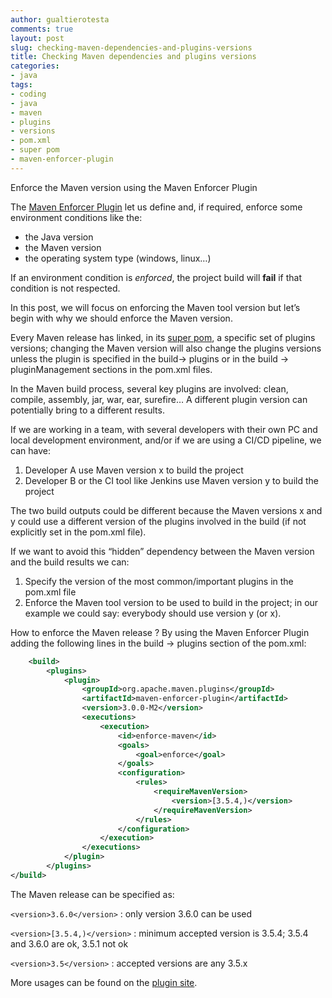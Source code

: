```yaml
---
author: gualtierotesta
comments: true
layout: post
slug: checking-maven-dependencies-and-plugins-versions
title: Checking Maven dependencies and plugins versions
categories:
- java
tags:
- coding
- java
- maven
- plugins
- versions
- pom.xml
- super pom
- maven-enforcer-plugin
---
```


Enforce the Maven version using the Maven Enforcer Plugin

The [Maven Enforcer Plugin](https://maven.apache.org/enforcer/maven-enforcer-plugin ) let us define and, if required, enforce some environment conditions like the:

* the Java version
* the Maven version
* the operating system type (windows, linux…)

If an environment condition is *enforced*, the project build will **fail** if that condition is not respected.

In this post, we will focus on enforcing the Maven tool version but let’s begin with why we should enforce the Maven version.

Every Maven release has linked, in its [super pom](https://maven.apache.org/guides/introduction/introduction-to-the-pom.html#Super_POM), a specific set of plugins versions; changing the Maven version will also change the plugins versions unless the plugin is specified in the build→ plugins or in the build → pluginManagement sections in the pom.xml files.

In the Maven build process, several key plugins are involved: clean, compile, assembly, jar, war, ear, surefire… A different plugin version can potentially bring to a different results.

If we are working in a team, with several developers with their own PC and local development environment, and/or if we are using a CI/CD pipeline, we can have:

1. Developer A use Maven version x to build the project
2. Developer B or the CI tool like Jenkins use Maven version y to build the project

The two build outputs could be different because the Maven versions x and y could use a different version of the plugins involved in the build (if not explicitly set in the pom.xml file).

If we want to avoid this “hidden” dependency between the Maven version and the build results we can:

1. Specify the version of the most common/important plugins in the pom.xml file
2. Enforce the Maven tool version to be used to build in the project; in our example we could say: everybody should use version y (or x).

How to enforce the Maven release ? By using the  Maven Enforcer Plugin adding the following lines in the build → plugins section of the pom.xml:

``` xml
    <build>
        <plugins>
            <plugin>
                <groupId>org.apache.maven.plugins</groupId>
                <artifactId>maven-enforcer-plugin</artifactId>
                <version>3.0.0-M2</version>
                <executions>
                    <execution>
                        <id>enforce-maven</id>
                        <goals>
                            <goal>enforce</goal>
                        </goals>
                        <configuration>
                            <rules>
                                <requireMavenVersion>
                                    <version>[3.5.4,)</version>
                                </requireMavenVersion>
                            </rules>
                        </configuration>
                    </execution>
                </executions>
            </plugin>
        </plugins>
</build>
```

The Maven release can be specified as:

`<version>3.6.0</version>` : only version 3.6.0 can be used

`<version>[3.5.4,)</version>` : minimum accepted version is 3.5.4; 3.5.4 and 3.6.0 are ok, 3.5.1 not ok

`<version>3.5</version>` : accepted versions are any 3.5.x

More usages can be found on the [plugin site](https://maven.apache.org/enforcer/maven-enforcer-plugin/usage.html).
